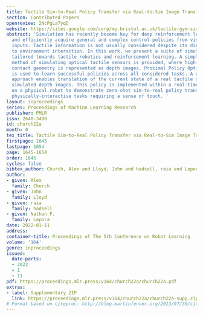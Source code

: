 ```yaml
---
title: Tactile Sim-to-Real Policy Transfer via Real-to-Sim Image Translation
section: Contributed Papers
openreview: 2NcPgLa7yqD
website: https://sites.google.com/corp/my.bristol.ac.uk/tactile-gym-sim2real/home
abstract: 'Simulation has recently become key for deep reinforcement learning to safely
  and efficiently acquire general and complex control policies from visual and proprioceptive
  inputs. Tactile information is not usually considered despite its direct relation
  to environment interaction. In this work, we present a suite of simulated environments
  tailored towards tactile robotics and reinforcement learning. A simple and fast
  method of simulating optical tactile sensors is provided, where high-resolution
  contact geometry is represented as depth images. Proximal Policy Optimisation (PPO)
  is used to learn successful policies across all considered tasks. A data-driven
  approach enables translation of the current state of a real tactile sensor to corresponding
  simulated depth images. This policy is implemented within a real-time control loop
  on a physical robot to demonstrate zero-shot sim-to-real policy transfer on several
  physically-interactive tasks requiring a sense of touch. '
layout: inproceedings
series: Proceedings of Machine Learning Research
publisher: PMLR
issn: 2640-3498
id: church22a
month: 0
tex_title: Tactile Sim-to-Real Policy Transfer via Real-to-Sim Image Translation
firstpage: 1645
lastpage: 1654
page: 1645-1654
order: 1645
cycles: false
bibtex_author: Church, Alex and Lloyd, John and hadsell, raia and Lepora, Nathan F.
author:
- given: Alex
  family: Church
- given: John
  family: Lloyd
- given: raia
  family: hadsell
- given: Nathan F.
  family: Lepora
date: 2022-01-11
address:
container-title: Proceedings of The 5th Conference on Robot Learning
volume: '164'
genre: inproceedings
issued:
  date-parts:
  - 2022
  - 1
  - 11
pdf: https://proceedings.mlr.press/v164/church22a/church22a.pdf
extras:
- label: Supplementary ZIP
  link: https://proceedings.mlr.press/v164/church22a/church22a-supp.zip
# Format based on citeproc: http://blog.martinfenner.org/2013/07/30/citeproc-yaml-for-bibliographies/
---
```

